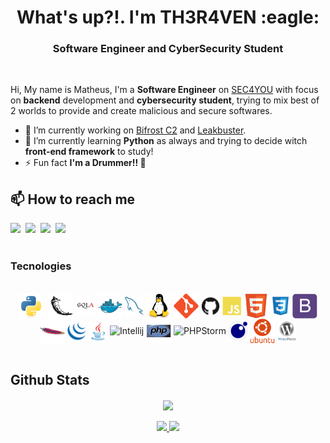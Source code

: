<h1 align="center"> What's up?!. I'm TH3R4VEN :eagle: </h1>
<h3 align="center"><b>Software Engineer and CyberSecurity Student</b></h3>

<br>

Hi, My name is Matheus, I'm a **Software Engineer** on <a href="https://github.com/sec4you" target="_blank">SEC4YOU</a> with focus on **backend** development and **cybersecurity student**, trying to mix best of 2 worlds to provide and create malicious and secure softwares.

- 🔭 I’m currently working on [Bifrost C2](https://github.com/th3r4ven/Bifrost) and [Leakbuster](https://github.com/th3r4ven/Leakbuster).
- 🌱 I’m currently learning **Python** as always and trying to decide witch **front-end framework** to study!
- ⚡ Fun fact **I'm a Drummer!! :drum:**

## 📫 How to reach me

<div> 
 <img src="https://discord-md-badge.vercel.app/api/shield/402249988815716352" target="_blank">&nbsp;
  <a href = "mailto:matheus.chiarato@outlook.com"><img src="https://img.shields.io/badge/-mail-%23333?style=for-the-badge&logo=gmail&logoColor=white" target="_blank"></a>&nbsp;
  <a href="https://www.linkedin.com/in/matheus-chiarato/" target="_blank"><img src="https://img.shields.io/badge/-LinkedIn-%230077B5?style=for-the-badge&logo=linkedin&logoColor=white" target="_blank"></a>&nbsp;
  <a href="https://steamcommunity.com/id/th3r4ven/" target="_blank"><img src="https://img.shields.io/badge/Steam-000000?style=for-the-badge&logo=steam&logoColor=white" target="_blank"></a> 
</div>
<br>

### Tecnologies
<div style="display: inline_block" align="center"><br>
  <img align="center" alt="Python" height="40" src="https://raw.githubusercontent.com/devicons/devicon/master/icons/python/python-original.svg">
  <img align="center" alt="" height="30" src="https://resources.jetbrains.com/storage/products/pycharm/img/meta/pycharm_logo_300x300.png">
  <img align="center" alt="flask" height="40" src="https://github.com/devicons/devicon/raw/master/icons/flask/flask-original.svg">
  <img align="center" alt="SQLAlchemy" height="30" src="https://github.com/devicons/devicon/raw/master/icons/sqlalchemy/sqlalchemy-original.svg">
  <img align="center" alt="Docker" height="40" src="https://github.com/devicons/devicon/raw/master/icons/docker/docker-original.svg">
  <img align="center" alt="MySql" height="30" src="https://github.com/devicons/devicon/raw/master/icons/mysql/mysql-original.svg">
  <img align="center" alt="Linux" height="40" src="https://github.com/devicons/devicon/raw/master/icons/linux/linux-original.svg">
  <img align="center" alt="Git" height="40" src="https://github.com/devicons/devicon/raw/master/icons/git/git-original.svg">
  <img align="center" alt="Github" height="30" src="https://github.com/devicons/devicon/raw/master/icons/github/github-original.svg">
  <img align="center" alt="Js" height="30" src="https://raw.githubusercontent.com/devicons/devicon/master/icons/javascript/javascript-plain.svg">
  <img align="center" alt="HTML" height="40" src="https://raw.githubusercontent.com/devicons/devicon/master/icons/html5/html5-original.svg">
  <img align="center" alt="CSS" height="30" src="https://raw.githubusercontent.com/devicons/devicon/master/icons/css3/css3-original.svg">
  <img align="center" alt="Bootstrap" height="40" src="https://github.com/devicons/devicon/raw/master/icons/bootstrap/bootstrap-plain.svg">
  <img align="center" alt="apache" height="40" src="https://github.com/devicons/devicon/raw/master/icons/apache/apache-original.svg">
  <img align="center" alt="Jquery" height="30" src="https://github.com/devicons/devicon/raw/master/icons/jquery/jquery-original.svg">
  <img align="center" alt="java" height="30" src="https://github.com/devicons/devicon/raw/master/icons/java/java-original.svg">
  <img align="center" alt="Intellij" height="30" src="https://resources.jetbrains.com/storage/products/intellij-idea/img/meta/intellij-idea_logo_300x300.png">
  <img align="center" alt="PHP" height="40" src="https://github.com/devicons/devicon/raw/master/icons/php/php-original.svg">
  <img align="center" alt="PHPStorm" height="40" src="https://upload.wikimedia.org/wikipedia/commons/thumb/c/c9/PhpStorm_Icon.svg/1200px-PhpStorm_Icon.svg.png">
  <img align="center" alt="Lua" height="30" src="https://github.com/devicons/devicon/raw/master/icons/lua/lua-original.svg">
  <img align="center" alt="Ubuntu" height="40" src="https://github.com/devicons/devicon/raw/master/icons/ubuntu/ubuntu-plain-wordmark.svg">
  <img align="center" alt="Wordpress" height="30" src="https://github.com/devicons/devicon/raw/master/icons/wordpress/wordpress-original.svg">
</div>
</div>
<br>

<h2> Github Stats </h2>

<div align="center">
  <img align="center" src="https://github-readme-streak-stats.herokuapp.com/?user=th3r4ven&theme=midnight-purple"/>
<div><br>
<div align="center">
  <a href="https://github.com/th3r4ven">
  <img height="180em" src="https://github-readme-stats.vercel.app/api?username=th3r4ven&count_private=true&theme=midnight-purple&show_icons=true&include_all_commits=true"/>
  <img height="180em" src="https://github-readme-stats.vercel.app/api/top-langs/?username=th3r4ven&langs_count=7&layout=compact&theme=midnight-purple&count_private=true"/>
</div>




